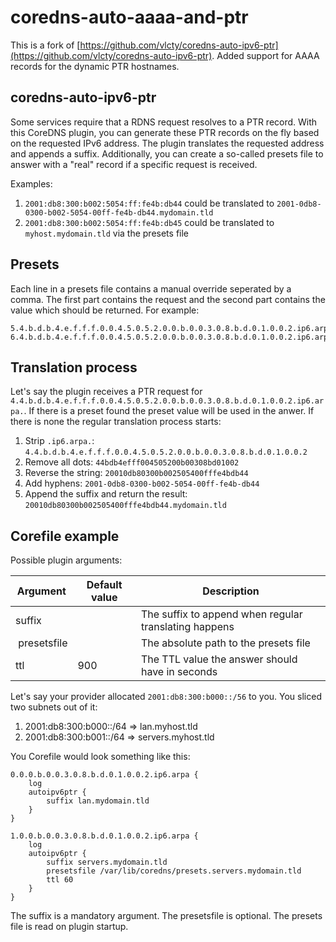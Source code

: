 # coredns-auto-aaaa-and-ptr

This is a fork of [https://github.com/vlcty/coredns-auto-ipv6-ptr](https://github.com/vlcty/coredns-auto-ipv6-ptr). Added support for AAAA records for the dynamic PTR hostnames.

## coredns-auto-ipv6-ptr

Some services require that a RDNS request resolves to a PTR record. With this CoreDNS plugin, you can generate these PTR records on the fly based on the requested IPv6 address. The plugin translates the requested address and appends a suffix. Additionally, you can create a so-called presets file to answer with a "real" record if a specific request is received.

Examples:

1) `2001:db8:300:b002:5054:ff:fe4b:db44` could be translated to `2001-0db8-0300-b002-5054-00ff-fe4b-db44.mydomain.tld`
2) `2001:db8:300:b002:5054:ff:fe4b:db45` could be translated to `myhost.mydomain.tld` via the presets file

## Presets

Each line in a presets file contains a manual override seperated by a comma. The first part contains the request and the second part contains the value which should be returned. For example:

```
5.4.b.d.b.4.e.f.f.f.0.0.4.5.0.5.2.0.0.b.0.0.3.0.8.b.d.0.1.0.0.2.ip6.arpa.;myhost.mydomain.tld
6.4.b.d.b.4.e.f.f.f.0.0.4.5.0.5.2.0.0.b.0.0.3.0.8.b.d.0.1.0.0.2.ip6.arpa.;firewall.mydomain.tld
```

## Translation process

Let's say the plugin receives a PTR request for `4.4.b.d.b.4.e.f.f.f.0.0.4.5.0.5.2.0.0.b.0.0.3.0.8.b.d.0.1.0.0.2.ip6.arpa.`. If there is a preset found the preset value will be used in the anwer. If there is none the regular translation process starts:

1) Strip `.ip6.arpa.`: `4.4.b.d.b.4.e.f.f.f.0.0.4.5.0.5.2.0.0.b.0.0.3.0.8.b.d.0.1.0.0.2`
2) Remove all dots: `44bdb4efff004505200b00308bd01002`
3) Reverse the string: `20010db80300b002505400fffe4bdb44`
4) Add hyphens: `2001-0db8-0300-b002-5054-00ff-fe4b-db44`
5) Append the suffix and return the result: `20010db80300b002505400fffe4bdb44.mydomain.tld`

## Corefile example

Possible plugin arguments:

| Argument | Default value | Description |
|-|-|-|
| suffix | | The suffix to append when regular translating happens |
| presetsfile | | The absolute path to the presets file |
| ttl | 900 | The TTL value the answer should have in seconds |

Let's say your provider allocated `2001:db8:300:b000::/56` to you. You sliced two subnets out of it:

1) 2001:db8:300:b000::/64 => lan.myhost.tld
2) 2001:db8:300:b001::/64 => servers.myhost.tld

You Corefile would look something like this:

```
0.0.0.b.0.0.3.0.8.b.d.0.1.0.0.2.ip6.arpa {
    log
    autoipv6ptr {
        suffix lan.mydomain.tld
    }
}

1.0.0.b.0.0.3.0.8.b.d.0.1.0.0.2.ip6.arpa {
    log
    autoipv6ptr {
        suffix servers.mydomain.tld
        presetsfile /var/lib/coredns/presets.servers.mydomain.tld
        ttl 60
    }
}
```

The suffix is a mandatory argument. The presetsfile is optional. The presets file is read on plugin startup.
